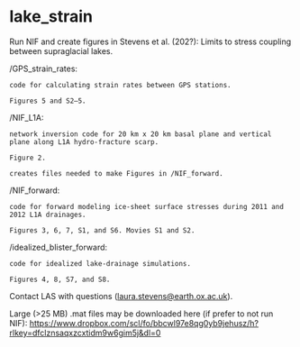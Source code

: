 # lake_strain
Run NIF and create figures in Stevens et al. (202?): Limits to stress coupling between supraglacial lakes.


/GPS_strain_rates: 
    
    code for calculating strain rates between GPS stations.
    
    Figures 5 and S2–5.


/NIF_L1A: 
    
    network inversion code for 20 km x 20 km basal plane and vertical plane along L1A hydro-fracture scarp. 
    
    Figure 2. 
    
    creates files needed to make Figures in /NIF_forward. 


/NIF_forward: 

    code for forward modeling ice-sheet surface stresses during 2011 and 2012 L1A drainages.
    
    Figures 3, 6, 7, S1, and S6. Movies S1 and S2.


/idealized_blister_forward: 

    code for idealized lake-drainage simulations.
    
    Figures 4, 8, S7, and S8.


Contact LAS with questions (laura.stevens@earth.ox.ac.uk).

Large (>25 MB) .mat files may be downloaded here (if prefer to not run NIF): https://www.dropbox.com/scl/fo/bbcwl97e8qg0yb9jehusz/h?rlkey=dfclznsaqxzcxtidm9w6gim5j&dl=0
